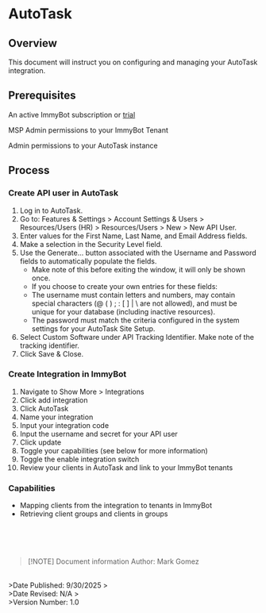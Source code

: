 # AutoTask

## Overview
This document will instruct you on configuring and managing your AutoTask integration.

## Prerequisites
An active ImmyBot subscription or [trial](https://www.immy.bot/pricing/)

MSP Admin permissions to your ImmyBot Tenant

Admin permissions to your AutoTask instance

## Process

### Create API user in AutoTask
1. Log in to AutoTask.
2. Go to: Features & Settings > Account Settings & Users >  Resources/Users (HR) > Resources/Users > New > New API User.
3. Enter values for the First Name, Last Name, and Email Address fields.
4. Make a selection in the Security Level field.
5. Use the Generate... button associated with the Username and Password fields to automatically populate the fields.
     - Make note of this before exiting the window, it will only be shown once.
     - If you choose to create your own entries for these fields:
      - The username must contain letters and numbers, may contain special characters (@ ( ) ; : [ ] | \ are not allowed), and must be unique for your database (including inactive resources).
      - The password must match the criteria configured in the system settings for your AutoTask Site Setup.
6. Select Custom Software under API Tracking Identifier. Make note of the tracking identifier.
7. Click Save & Close.

### Create Integration in ImmyBot

1. Navigate to Show More > Integrations
2. Click add integration
3. Click AutoTask
4. Name your integration
5. Input your integration code
6. Input the username and secret for your API user
8. Click update
9. Toggle your capabilities (see below for more information)
10. Toggle the enable integration switch
11. Review your clients in AutoTask and link to your ImmyBot tenants

### Capabilities
- Mapping clients from the integration to tenants in ImmyBot
- Retrieving client groups and clients in groups


<br><br><br>
>[!NOTE] Document information
>Author: Mark Gomez
<br>
>Date Published: 9/30/2025
><br>
>Date Revised: N/A
><br>
>Version Number: 1.0
